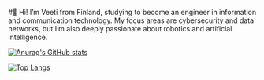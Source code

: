 #👋 Hi! I’m Veeti from Finland, studying to become an engineer in information and communication technology. My focus areas are cybersecurity and data networks, but I’m also deeply passionate about robotics and artificial intelligence.

[![Anurag's GitHub stats](https://github-readme-stats.vercel.app/api?username=VirtanenVeeti)](https://github.com/anuraghazra/github-readme-stats)

[![Top Langs](https://github-readme-stats.vercel.app/api/top-langs/?username=VirtanenVeeti)](https://github.com/anuraghazra/github-readme-stats)

